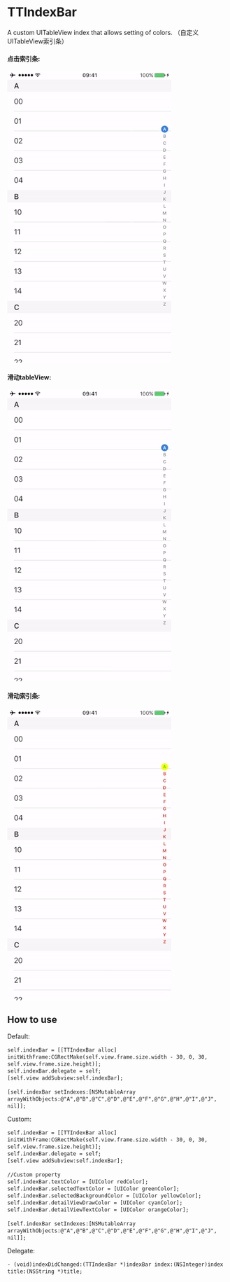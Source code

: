 # TTIndexBar

A custom UITableView index that allows setting of colors.
（自定义UITableView索引条）

#### 点击索引条:

![](https://github.com/Chouee/TTIndexBar/blob/master/ScreenShot.gif)

#### 滑动tableView:

![](https://github.com/Chouee/TTIndexBar/blob/master/ScreenShot2.gif)

#### 滑动索引条:

![](https://github.com/Chouee/TTIndexBar/blob/master/ScreenShot3.gif)


## How to use

Default:
```
self.indexBar = [[TTIndexBar alloc] initWithFrame:CGRectMake(self.view.frame.size.width - 30, 0, 30, self.view.frame.size.height)];
self.indexBar.delegate = self;
[self.view addSubview:self.indexBar];
    
[self.indexBar setIndexes:[NSMutableArray arrayWithObjects:@"A",@"B",@"C",@"D",@"E",@"F",@"G",@"H",@"I",@"J", nil]];
```

Custom:
```
self.indexBar = [[TTIndexBar alloc] initWithFrame:CGRectMake(self.view.frame.size.width - 30, 0, 30, self.view.frame.size.height)];
self.indexBar.delegate = self;
[self.view addSubview:self.indexBar];   

//Custom property
self.indexBar.textColor = [UIColor redColor];
self.indexBar.selectedTextColor = [UIColor greenColor];
self.indexBar.selectedBackgroundColor = [UIColor yellowColor];
self.indexBar.detailViewDrawColor = [UIColor cyanColor];
self.indexBar.detailViewTextColor = [UIColor orangeColor];

[self.indexBar setIndexes:[NSMutableArray arrayWithObjects:@"A",@"B",@"C",@"D",@"E",@"F",@"G",@"H",@"I",@"J", nil]];
```
Delegate:
```
- (void)indexDidChanged:(TTIndexBar *)indexBar index:(NSInteger)index title:(NSString *)title;
```

